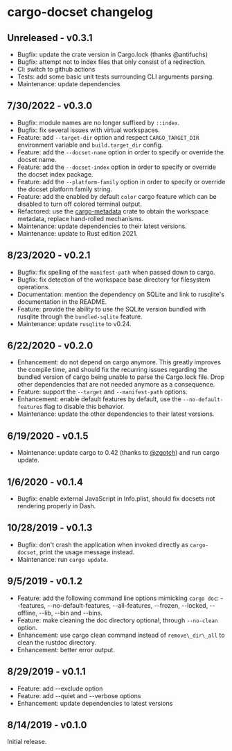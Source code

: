# cargo-docset changelog

## Unreleased - v0.3.1

* Bugfix: update the crate version in Cargo.lock (thanks @antifuchs)
* Bugfix: attempt not to index files that only consist of a redirection.
* CI: switch to github actions
* Tests: add some basic unit tests surrounding CLI arguments parsing.
* Maintenance: update dependencies

## 7/30/2022 - v0.3.0

* Bugfix: module names are no longer suffixed by `::index`.
* Bugfix: fix several issues with virtual workspaces.
* Feature: add `--target-dir` option and respect `CARGO_TARGET_DIR` environment variable and `build.target_dir` config.
* Feature: add the `--docset-name` option in order to specify or override the docset name.
* Feature: add the `--docset-index` option in order to specify or override the docset index package.
* Feature: add the `--platform-family` option in order to specify or override the docset platform family string.
* Feature: add the enabled by default `color` cargo feature which can be disabled to turn off colored terminal output.
* Refactored: use the [cargo-metadata](https://crates.io/crates/cargo_metadata) crate to obtain the workspace metadata,
  replace hand-rolled mechanisms.
* Maintenance: update dependencies to their latest versions.
* Maintenance: update to Rust edition 2021.

## 8/23/2020 - v0.2.1

* Bugfix: fix spelling of the `manifest-path` when passed down to cargo.
* Bugfix: fix detection of the workspace base directory for filesystem operations.
* Documentation: mention the dependency on SQLite and link to rusqlite's documentation in the README.
* Feature: provide the ability to use the SQLite version bundled with rusqlite through the `bundled-sqlite` feature.
* Maintenance: update `rusqlite` to v0.24.

## 6/22/2020 - v0.2.0

* Enhancement: do not depend on cargo anymore. This greatly improves the compile time, and should fix the recurring
  issues regarding the bundled version of cargo being unable to parse the Cargo.lock file. Drop other dependencies that
  are not needed anymore as a consequence.
* Feature: support the `--target` and `--manifest-path` options.
* Enhancement: enable default features by default, use the `--no-default-features` flag to disable this behavior.
* Maintenance: update the other dependencies to their latest versions.

## 6/19/2020 - v0.1.5

* Maintenance: update cargo to 0.42 (thanks to [@zgotch](https://github.com/zgotsch)) and run cargo update.

## 1/6/2020 - v0.1.4

* Bugfix: enable external JavaScript in Info.plist, should fix docsets not rendering properly in Dash.

## 10/28/2019 - v0.1.3

* Bugfix: don't crash the application when invoked directly as `cargo-docset`, print the usage message instead.
* Maintenance: run `cargo update`.

## 9/5/2019 - v0.1.2

* Feature: add the following command line options mimicking `cargo doc`: --features, --no-default-features,
  --all-features, --frozen, --locked, --offline, --lib, --bin and --bins.
* Feature: make cleaning the doc directory optional, through `--no-clean` option.
* Enhancement: use cargo clean command instead of `remove\_dir\_all` to clean the rustdoc directory.
* Enhancement: better error output.

## 8/29/2019 - v0.1.1

* Feature: add --exclude option
* Feature: add --quiet and --verbose options
* Enhancement: update dependencies to latest versions

## 8/14/2019 - v0.1.0

Initial release.
